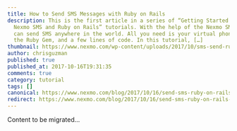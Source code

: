 ```yaml
---
title: How to Send SMS Messages with Ruby on Rails
description: This is the first article in a series of “Getting Started with
  Nexmo SMS and Ruby on Rails” tutorials. With the help of the Nexmo SMS API you
  can send SMS anywhere in the world. All you need is your virtual phone number,
  the Ruby Gem, and a few lines of code. In this tutorial, […]
thumbnail: https://www.nexmo.com/wp-content/uploads/2017/10/sms-send-ruby.png
author: chrisguzman
published: true
published_at: 2017-10-16T19:31:35
comments: true
category: tutorial
tags: []
canonical: https://www.nexmo.com/blog/2017/10/16/send-sms-ruby-on-rails-dr
redirect: https://www.nexmo.com/blog/2017/10/16/send-sms-ruby-on-rails-dr
---
```

Content to be migrated...
